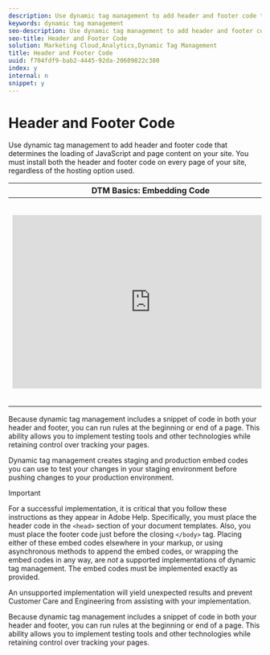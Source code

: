 ```yaml
---
description: Use dynamic tag management to add header and footer code that determines the loading of JavaScript and page content on your site. You must install both the header and footer code on every page of your site, regardless of the hosting option used.
keywords: dynamic tag management
seo-description: Use dynamic tag management to add header and footer code that determines the loading of JavaScript and page content on your site. You must install both the header and footer code on every page of your site, regardless of the hosting option used.
seo-title: Header and Footer Code
solution: Marketing Cloud,Analytics,Dynamic Tag Management
title: Header and Footer Code
uuid: f704fdf9-bab2-4445-92da-20609822c380
index: y
internal: n
snippet: y
---
```


# Header and Footer Code

Use dynamic tag management to add header and footer code that determines the loading of JavaScript and page content on your site. You must install both the header and footer code on every page of your site, regardless of the hosting option used.

<table id="table_945212E5A33F414DB053569EAE2840DC"> 
 <thead> 
  <tr> 
   <th colname="col1" class="entry"> DTM Basics: Embedding Code </th> 
   <th colname="col2" class="entry"> Time: 4:20 </th> 
  </tr>
 </thead>
 <tbody> 
  <tr> 
   <td colname="col1"> <p> 
     <div width="550px" class="video-iframe"> 
      <iframe src="https://video.tv.adobe.com/v/17171/" frameborder="0" webkitallowfullscreen="true" mozallowfullscreen="true" oallowfullscreen="true" msallowfullscreen="true" allowfullscreen="allowfullscreen" scrolling="no" width="550" height="345">https://video.tv.adobe.com/v/17171/</iframe>
     </div> </p> </td> 
   <td colname="col2"> <p>By then end of this video you should be able to: </p> <p> 
     <ul id="ul_6D341D136F5944F98229AD62937310F5"> 
      <li id="li_32CDF16E61EB42BC9A7CC10997ED7AC7">Understand the embedding elements </li> 
      <li id="li_0A65BFE7ED104A9B9270BEFF9A1FD27E">Explain the difference between staging and production </li> 
      <li id="li_C4FED8A9C34E420FB5EA6F0AD22651E1">Not confuse embedding codes with the s.code </li> 
     </ul> </p> </td> 
  </tr> 
 </tbody> 
</table>

Because dynamic tag management includes a snippet of code in both your header and footer, you can run rules at the beginning or end of a page. This ability allows you to implement testing tools and other technologies while retaining control over tracking your pages.

Dynamic tag management creates staging and production embed codes you can use to test your changes in your staging environment before pushing changes to your production environment.

>[!IMPORTANT]
>
>For a successful implementation, it is critical that you follow these instructions as they appear in Adobe Help. Specifically, you must place the header code in the `<head>` section of your document templates. Also, you must place the footer code just before the closing `</body>` tag. Placing either of these embed codes elsewhere in your markup, or using asynchronous methods to append the embed codes, or wrapping the embed codes in any way, are *not* a supported implementations of dynamic tag management. The embed codes must be implemented exactly as provided.

An unsupported implementation will yield unexpected results and prevent Customer Care and Engineering from assisting with your implementation.

Because dynamic tag management includes a snippet of code in both your header and footer, you can run rules at the beginning or end of a page. This ability allows you to implement testing tools and other technologies while retaining control over tracking your pages. 
